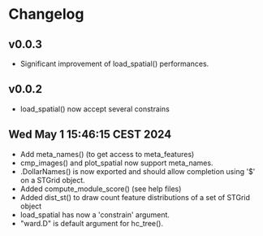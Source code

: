 # Changelog

## v0.0.3

* Significant improvement of load_spatial() performances.

## v0.0.2

* load_spatial() now accept several constrains

## Wed May  1 15:46:15 CEST 2024

* Add meta_names() (to get access to meta_features)
* cmp_images() and plot_spatial now support meta_names.
* .DollarNames() is now exported and should allow completion using '$' on a STGrid object.
* Added compute_module_score() (see help files)
* Added dist_st() to draw count feature distributions of a set of STGrid object
* load_spatial has now a 'constrain' argument.
* "ward.D" is default argument for hc_tree().
